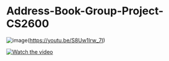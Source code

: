 # Address-Book-Group-Project-CS2600

![image](https://user-images.githubusercontent.com/73093864/184276537-0d66d35d-6fdf-4997-9337-590c35e6e6f2.png)(https://youtu.be/S8Uw1Irw_7I)

[![Watch the video](https://img.youtube.com/vi/T-D1KVIuvjA/maxresdefault.jpg)](https://youtu.be/S8Uw1Irw_7I)

